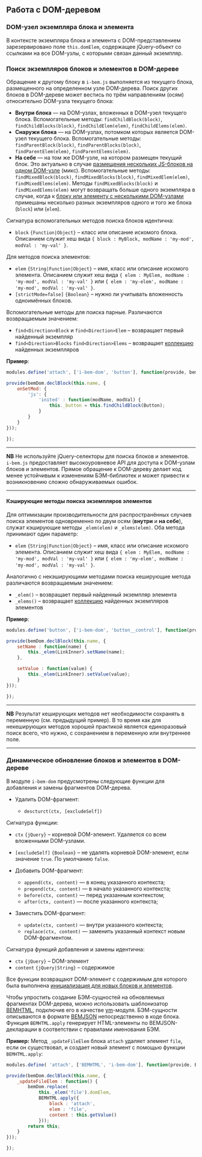 <a name="dom"></a>
## Работа с DOM-деревом

<a name="domElem"></a>
### DOM-узел экземпляра блока и элемента

В контексте экземпляра блока и элемента с DOM-представлением зарезервировано поле `this.domElem`,
содержащее jQuery-объект со ссылками на все DOM-узлы, с которыми связан данный экземпляр.

<a name="api-find"></a>
### Поиск экземпляров блоков и элементов в DOM-дереве

Обращение к другому блоку в `i-bem.js` выполняется из текущего блока, размещенного на определенном узле DOM-дерева.
Поиск других блоков в DOM-дереве может вестись по трём направлениям (осям) относительно DOM-узла текущего блока:

* **Внутри блока** — на DOM-узлах, вложенных в DOM-узел текущего блока.
  Вспомогательные методы: `findChildBlock(block)`, `findChildBlocks(block)`, `findChildElem(elem)`, `findChildElems(elem)`.
* **Снаружи блока** — на DOM-узлах, потомком которых является DOM-узел текущего блока.
  Вспомогательные методы: `findParentBlock(block)`, `findParentBlocks(block)`, `findParentElem(elem)`, `findParentElems(elem)`.
* **На себе** — на том же DOM-узле, на котором размещен текущий блок.
  Это актуально в случае [размещения нескольких JS-блоков на одном DOM-узле](i-bem-js-html-binding.ru.md#html-mixes) (микс).
  Вспомогательные методы: `findMixedBlock(block)`, `findMixedBlocks(block)`, `findMixedElem(elem)`, `findMixedElems(elem)`.
  Методы `findMixedBlocks(block)` и `findMixedElems(elem)` могут возвращать больше одного экземпляра в случае,
  когда к [блоку или элементу с несколькими DOM-узлами](i-bem-js-html-binding#distrib-block)
  примешаны несколько разных экземпляров одного и того же блока (`block`) или (`elem`).

Сигнатура вспомогательных методов поиска блоков идентична:

* `block` `{Function|Object}` – класс или описание искомого блока. Описанием служит хеш вида `{ block : MyBlock, modName : 'my-mod', modVal : 'my-val' }`.

Для методов поиска элементов:

* `elem` `{String|Function|Object}` – имя, класс или описание искомого элемента. Описанием служит хеш вида `{ elem : MyElem, modName : 'my-mod', modVal : 'my-val' }` или `{ elem : 'my-elem', modName : 'my-mod', modVal : 'my-val' }`.
* `[strictMode=false]` `{Boolean}` – нужно ли учитывать вложенность одноимённых блоков.

Вспомогательные методы для поиска парные. Различаются возвращаемым значением:

* `find<Direction>Block` и `find<Direction>Elem` – возвращает первый найденный экземпляр
* `find<Direction>Blocks` `find<Direction>Elems` – возвращает [коллекцию](i-bem-js-collections.ru.md) найденных экземпляров

**Пример**:

```js
modules.define('attach', ['i-bem-dom', 'button'], function(provide, bemDom, Button) {

provide(bemDom.declBlock(this.name, {
    onSetMod: {
        'js': {
            'inited' : function(modName, modVal) {
                this._button = this.findChildBlock(Button);
            }
        }
    }
}));

});
```


***

**NB** Не используйте jQuery-селекторы для поиска блоков и элементов.
`i-bem.js` предоставляет высокоуровневое API для доступа к DOM-узлам блоков и элементов.
Прямое обращение к DOM-дереву делает код менее устойчивым к изменениям БЭМ-библиотек и может привести
к возникновению сложно обнаруживаемых ошибок.

***

<a name="elem-api"></a>
#### Кэширующие методы поиска экземпляров элементов

Для оптимизации производительности для распространённых случаев поиска элементов одновременно по двум осям (**внутри** и **на себе**),
служат кэширующие методы `_elem(elem)` и `_elems(elem)`. Оба метода принимают один параметр:

* `elem` `{String|Function|Object}` – имя, класс или описание искомого элемента. Описанием служит хеш вида `{ elem : MyElem, modName : 'my-mod', modVal : 'my-val' }` или `{ elem : 'my-elem', modName : 'my-mod', modVal : 'my-val' }`.

Аналогично с некэширующими методами поиска кеширующие метода различаются возвращаемым значением:

* `_elem()` – возвращает первый найденный экземпляр элемента
* `_elems()` – возвращает [коллекцию](i-bem-js-collections.ru.md) найденных экземпляров элементов

**Пример**:

```js
modules.define('button', ['i-bem-dom', 'button__control'], function(provide, bemDom, ButtonControl) {

provide(bemDom.declBlock(this.name, {
    setName : function(name) {
        this._elem(LinkInner).setName(name);
    },

    setValue : function(value) {
        this._elem(LinkInner).setValue(value);
    }
}));

});
```

***

**NB** Результат кеширующих методов нет необходимости сохранять в переменную (см. предыдущий пример).
В то время как для некеширующих методов хорошей практикой является единоразовый поиск всего,
что нужно, с сохранением в переменную или внутреннее поле.

***

<a name="dynamic"></a>
### Динамическое обновление блоков и элементов в DOM-дереве

В модуле `i-bem-dom` предусмотрены следующие функции для добавления и замены фрагментов DOM-дерева.

* Удалить DOM-фрагмент:

  * `descturct(ctx, [excludeSelf])`

Сигнатура функции:

  * `ctx` `{jQuery}` – корневой DOM-элемент. Удаляется со всем вложенными DOM-узлами.
  * `[excludeSelf]` `{Boolean}` – не удалять корневой DOM-элемент, если значение `true`. По умолчанию `false`.

* Добавить DOM-фрагмент:

  * `append(ctx, content)` —  в конец указанного контекста;
  * `prepend(ctx, content)` — в начало указанного контекста;
  * `before(ctx, content)` — перед указанным контекстом;
  * `after(ctx, content)` — после указанного контекста;

* Заместить DOM-фрагмент:

  * `update(ctx, content)` —  внутри указанного контекста;
  * `replace(ctx, content)` — заменить указанный контекст новым DOM-фрагментом.

Сигнатура функций добавления и замены идентична:

* `ctx` `{jQuery}` – DOM-элемент
* `content` `{jQuery|String}` – содержимое

Все функции возвращают DOM-элемент с содержимым для которого была выполнена [инициализация для новых блоков и элементов](i-bem-js-init.ru.md#init-fragment).

Чтобы упростить создание БЭМ-сущностей на обновляемых фрагментах DOM-дерева,
можно использовать шаблонизатор [BEMHTML](https://ru.bem.info/technology/bemhtml/current/intro/), подключив его в качестве [ym][]-модуля.
БЭМ-сущности описываются в формате [BEMJSON](https://ru.bem.info/technology/bemjson/current/bemjson/) непосредственно в коде блока.
Функция `BEMHTML.apply` генерирует HTML-элементы по BEMJSON-декларации в соответствии с правилами именования БЭМ.

**Пример:** Метод `_updateFileElem` блока `attach` удаляет элемент `file`, если он существовал,
и создает новый элемент с помощью функции `BEMHTML.apply`:

```js
modules.define( 'attach', ['BEMHTML', 'i-bem-dom'], function(provide, BEMHTML, bemDom) {

provide(bemDom.declBlock(this.name, {
    _updateFileElem : function() {
        bemDom.replace(
            this._elem('file').domElem,
            BEMHTML.apply({
                block : 'attach',
                elem : 'file',
                content : this.getValue()
            }));
        return this;
    }
}));

});
```


[ym]: https://github.com/ymaps/modules

[i-bem]: https://ru.bem.info/libs/bem-core/current/desktop/i-bem/jsdoc/

[i-bem-dom]: https://ru.bem.info/libs/bem-core/current/desktop/i-bem-dom/jsdoc/
